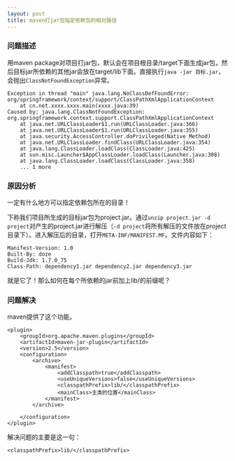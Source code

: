 ```yaml
---
layout: post
title: maven打jar包指定依赖包的相对路径
---
```


### 问题描述

用maven package对项目打jar包，默认会在项目根目录/target下面生成jar包，然后目标jar所依赖的其他jar会放在target/lib下面。直接执行`java -jar 目标.jar`，会抛出`ClassNotFoundException`异常。

```
Exception in thread "main" java.lang.NoClassDefFoundError: org/springframework/context/support/ClassPathXmlApplicationContext
	at cn.net.xxxx.xxxx.main(xxxx.java:39)
Caused by: java.lang.ClassNotFoundException: org.springframework.context.support.ClassPathXmlApplicationContext
	at java.net.URLClassLoader$1.run(URLClassLoader.java:366)
	at java.net.URLClassLoader$1.run(URLClassLoader.java:355)
	at java.security.AccessController.doPrivileged(Native Method)
	at java.net.URLClassLoader.findClass(URLClassLoader.java:354)
	at java.lang.ClassLoader.loadClass(ClassLoader.java:425)
	at sun.misc.Launcher$AppClassLoader.loadClass(Launcher.java:308)
	at java.lang.ClassLoader.loadClass(ClassLoader.java:358)
	... 1 more
```

### 原因分析

一定有什么地方可以指定依赖包所在的目录！

下称我们项目所生成的目标jar包为project.jar。通过`unzip project.jar -d project`对产生的project.jar进行解压（`-d project`将所有解压的文件放在project目录下）。进入解压后的目录，打开`META-INF/MANIFEST.MF`。文件内容如下：

```
Manifest-Version: 1.0
Built-By: doze
Build-Jdk: 1.7.0_75
Class-Path: dependency1.jar dependency2.jar dependency3.jar 
```

就是它了！那么如何在每个所依赖的jar前加上lib/的前缀呢？

### 问题解决

maven提供了这个功能。

```
<plugin>
	<groupId>org.apache.maven.plugins</groupId>
	<artifactId>maven-jar-plugin</artifactId>
	<version>2.5</version>
	<configuration>
		<archive>
			<manifest>
				<addClasspath>true</addClasspath>
				<useUniqueVersions>false</useUniqueVersions>
				<classpathPrefix>lib/</classpathPrefix>
				<mainClass>主类的位置</mainClass>
			</manifest>
		</archive>

	</configuration>
</plugin>
```

解决问题的主要是这一句：

```
<classpathPrefix>lib/</classpathPrefix>
```
